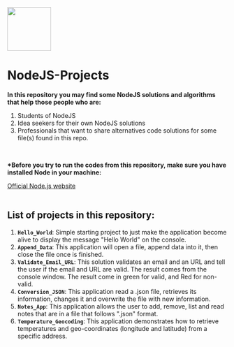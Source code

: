 <img src="https://oauth.net/images/code/nodejs.png" width="100">

# NodeJS-Projects
**In this repository you may find some NodeJS solutions and algorithms that help those people who are:**

1. Students of NodeJS
1. Idea seekers for their own NodeJS solutions
1. Professionals that want to share alternatives code solutions for some file(s) found in this repo.
<br>

**\*Before you try to run the codes from this repository, make sure you have installed Node in your machine:**

[Official Node.js website](https://nodejs.org/en/)
<br>
<br>

## List of projects in this repository:

1.  **`Hello_World`**: Simple starting project to just make the application become alive to display the message "Hello World" on the console.
1.  **`Append_Data`**: This application will open a file, append data into it, then close the file once is finished.
1.  **`Validate_Email_URL`**: This solution validates an email and an URL and tell the user if the email and URL are valid. The result comes from the console window. The result come in green for valid, and Red for non-valid.
1.  **`Conversion_JSON`**: This application read a .json file, retrieves its information, changes it and overwrite the file with new information. 
1.  **`Notes_App`**: This application allows the user to add, remove, list and read notes that are in a file that follows ".json" format.
1.  **`Temperature_Geocoding`**: This application demonstrates how to retrieve temperatures and geo-coordinates (longitude and latitude) from a specific address.
